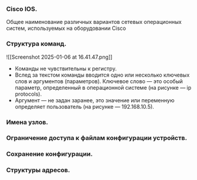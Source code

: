### Cisco IOS. 
Общее наименование различных вариантов сетевых операционных систем, используемых на оборудовании Cisco


### Структура команд.
![[Screenshot 2025-01-06 at 16.41.47.png]]
- Команды не чувствительны к регистру.
- Вслед за текстом команды вводится одно или несколько ключевых слов и аргументов (параметров). Ключевое слово — это особый параметр, определенный в операционной системе (на рисунке — ip protocols).
- Аргумент — не задан заранее, это значение или переменную определяет пользователь (на рисунке — 192.168.10.5).
### Имена узлов. 

### Ограничение доступа к файлам конфигурации устройств.

### Сохранение конфигурации.

### Структуры адресов.


